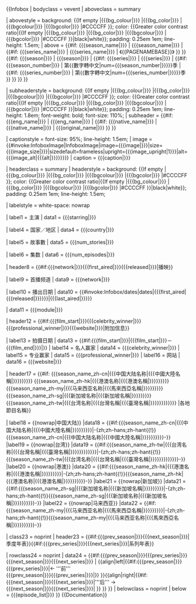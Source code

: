 {{Infobox
 | bodyclass      = vevent
 | aboveclass     = summary

 | abovestyle     = background: {{If empty |{{{bg_colour|}}} |{{{bg_color|}}} |{{{bgcolour|}}} |{{{bgcolor|}}} |#CCCCFF }}; color: {{Greater color contrast ratio|{{If empty |{{{bg_colour|}}} |{{{bg_color|}}} |{{{bgcolour|}}} |{{{bgcolor|}}} |#CCCCFF }}|black|white}}; padding: 0.25em 1em; line-height: 1.5em;
 | above          = {{#if: {{{season_name|}}} | {{{season_name|}}} | {{#if: {{{series_name|}}} | {{{series_name|}}} | <includeonly>《{{PAGENAMEBASE}}》</includeonly> }} }}{{#if: {{{season|}}} | {{{season|}}} | {{#if: {{{series|}}} | {{{series|}}} | {{#if: {{{season_number|}}} | 第{{數字轉中文|num={{{season_number|}}}}}季 | {{#if: {{{series_number|}}} | 第{{數字轉中文|num={{{series_number|}}}}}季 }} }} }} }}

 | subheaderstyle = background: {{If empty |{{{bg_colour|}}} |{{{bg_color|}}} |{{{bgcolour|}}} |{{{bgcolor|}}} |#CCCCFF }}; color: {{Greater color contrast ratio|{{If empty |{{{bg_colour|}}} |{{{bg_color|}}} |{{{bgcolour|}}} |{{{bgcolor|}}} |#CCCCFF }}|black|white}}; padding: 0.25em 1em; line-height: 1.8em; font-weight: bold; font-size: 110%;
 | subheader      = {{#if: {{{eng_name|}}} | {{{eng_name|}}} | {{#if: {{{native_name|}}} | {{{native_name|}}} | {{{original_name|}}} }} }}

 | captionstyle   = font-size: 95%; line-height: 1.5em;
 | image          = {{#invoke:InfoboxImage|InfoboxImage|image={{{image|}}}|size={{{image_size|}}}|sizedefault=frameless|upright={{{image_upright|1}}}|alt={{{image_alt|{{{alt|}}}}}}}}
 | caption        = {{{caption|}}}

 | headerclass    = summary
 | headerstyle    = background: {{If empty |{{{bg_colour|}}} |{{{bg_color|}}} |{{{bgcolour|}}} |{{{bgcolor|}}} |#CCCCFF }}; color: {{Greater color contrast ratio|{{If empty |{{{bg_colour|}}} |{{{bg_color|}}} |{{{bgcolour|}}} |{{{bgcolor|}}} |#CCCCFF }}|black|white}}; padding: 0.25em 1em; line-height: 1.5em;

 | labelstyle     = white-space: nowrap

 | label1         = 主演
 | data1          = {{{starring|}}}

 | label4         = 国家／地区
 | data4          = {{{country|}}}

 | label5         = 故事數
 | data5          = {{{num_stories|}}}

 | label6         = 集数
 | data6          = {{{num_episodes|}}}

 | header8        = {{#if:{{{network|}}}{{{first_aired|}}}{{{released|}}}|播映}}

 | label9         = 首播频道
 | data9          = {{{network|}}}

 | label10        = 播出日期
 | data10         = {{#invoke:Infobox/dates|dates|{{{first_aired|{{{released|}}}}}}|{{{last_aired|}}}}}

 | data11         = {{{module|}}}

 | header12       = {{#if:{{{film_start|}}}{{{celebrity_winner|}}}{{{professional_winner|}}}{{{website|}}}|附加信息}}

 | label13        = 拍摄日期
 | data13         = {{#if:{{{film_start|}}}|{{{film_start|}}}－{{{film_end|}}}|}}
 | label14        = 名人赢家
 | data14         = {{{celebrity_winner|}}}
 | label15        = 专业赢家
 | data15         = {{{professional_winner|}}}
 | label16        = 网站
 | data16         = {{{website|}}}

 | header17       = {{#if:
{{{season_name_zh-cn|{{{中国大陆名称|{{{中國大陸名稱|}}}}}}}}}
{{{season_name_zh-hk|{{{港澳名称|{{{港澳名稱|}}}}}}}}}
{{{season_name_zh-my|{{{马来西亚名称|{{{馬來西亞名稱|}}}}}}}}}
{{{season_name_zh-sg|{{{新加坡名称|{{{新加坡名稱|}}}}}}}}}
{{{season_name_zh-tw|{{{台湾名称|{{{台灣名稱|{{{臺灣名稱|}}}}}}}}}}}}
 |各地節目名稱}}

 | label18        = {{nowrap|中国大陆}}
 |data18   = {{#if:{{{season_name_zh-cn|{{{中国大陆名称|{{{中國大陸名稱|}}}}}}}}}|-{<includeonly>zh;zh-hans;zh-hant{{!}}</includeonly>{{{season_name_zh-cn|{{{中国大陆名称|{{{中國大陸名稱|}}}}}}}}}}-}}
 |label19  = {{nowrap|台湾}}
 |data19   = {{#if:{{{season_name_zh-tw|{{{台湾名称|{{{台灣名稱|{{{臺灣名稱|}}}}}}}}}}}}|-{<includeonly>zh;zh-hans;zh-hant{{!}}</includeonly>{{{season_name_zh-tw|{{{台湾名称|{{{台灣名稱|{{{臺灣名稱|}}}}}}}}}}}}}-}}
 |label20  = {{nowrap|港澳}}
 |data20   = {{#if:{{{season_name_zh-hk|{{{港澳名称|{{{港澳名稱|}}}}}}}}}|-{<includeonly>zh;zh-hans;zh-hant{{!}}</includeonly>{{{season_name_zh-hk|{{{港澳名称|{{{港澳名稱|}}}}}}}}}}-}}
 |label21  = {{nowrap|新加坡}}
 |data21   ={{#if:{{{season_name_zh-sg|{{{新加坡名称|{{{新加坡名稱|}}}}}}}}}|-{<includeonly>zh;zh-hans;zh-hant{{!}}</includeonly>{{{season_name_zh-sg|{{{新加坡名称|{{{新加坡名稱|}}}}}}}}}}-}}
 |label22  = {{nowrap|马来西亚}}
 |data22   = {{#if:{{{season_name_zh-my|{{{马来西亚名称|{{{馬來西亞名稱|}}}}}}}}}|-{<includeonly>zh;zh-hans;zh-hant{{!}}</includeonly>{{{season_name_zh-my|{{{马来西亚名称|{{{馬來西亞名稱|}}}}}}}}}}-}}

 | class23        = noprint
 | header23       = {{#if:{{{prev_season|}}}{{{next_season|}}}|季度年表}}{{#if:{{{prev_series|}}}{{{next_series|}}}|系列年表}}

 | rowclass24     = noprint
 | data24         = {{#if:{{{prev_season|}}}{{{prev_series|}}}{{{next_season|}}}{{{next_series|}}} | {{align|left|{{#if:{{{prev_season|}}}{{{prev_series|}}}|←&nbsp;'''前'''<br />{{{prev_season|}}}{{{prev_series|}}}|}} }}{{align|right|{{#if:{{{next_season|}}}{{{next_series|}}}|'''后'''&nbsp;→<br />{{{next_season|}}}{{{next_series|}}}| }} }}
}}
 | belowclass     = noprint
 | below          = {{{episode_list|}}}
}}<noinclude>
{{Documentation}}
</noinclude>